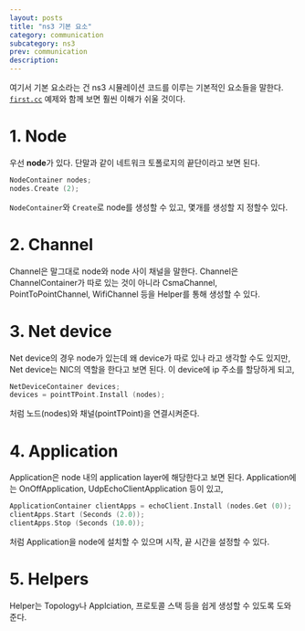 ```yaml
---
layout: posts
title: "ns3 기본 요소"
category: communication
subcategory: ns3
prev: communication
description:
---
```


여기서 기본 요소라는 건 ns3 시뮬레이션 코드를 이루는 기본적인 요소들을 말한다. [`first.cc`](/study/communication/ns3/3/) 예제와 함께 보면 훨씬 이해가 쉬울 것이다.

# 1. Node

우선 **node**가 있다. 단말과 같이 네트워크 토폴로지의 끝단이라고 보면 된다.

```cpp
NodeContainer nodes;
nodes.Create (2);
```

`NodeContainer`와 `Create`로 node를 생성할 수 있고, 몇개를 생성할 지 정할수 있다.

# 2. Channel

Channel은 말그대로 node와 node 사이 채널을 말한다. Channel은 ChannelContainer가 따로 있는 것이 아니라 CsmaChannel, PointToPointChannel, WifiChannel 등을 Helper를 통해 생성할 수 있다.

# 3. Net device

Net device의 경우 node가 있는데 왜 device가 따로 있나 라고 생각할 수도 있지만, Net device는 NIC의 역할을 한다고 보면 된다. 이 device에 ip 주소를 할당하게 되고,

```cpp
NetDeviceContainer devices;
devices = pointTPoint.Install (nodes);
```

처럼 노드(nodes)와 채널(pointTPoint)을 연결시켜준다.

# 4. Application

Application은 node 내의 application layer에 해당한다고 보면 된다. Application에는 OnOffApplication, UdpEchoClientApplication 등이 있고,

```cpp
ApplicationContainer clientApps = echoClient.Install (nodes.Get (0));
clientApps.Start (Seconds (2.0));
clientApps.Stop (Seconds (10.0));
```

처럼 Application을 node에 설치할 수 있으며 시작, 끝 시간을 설정할 수 있다.

# 5. Helpers

Helper는 Topology나 Applciation, 프로토콜 스택 등을 쉽게 생성할 수 있도록 도와준다.

<!-- ---

# <a name="Reference"></a>Reference

1. [ns-3.41 Manual](https://www.nsnam.org/docs/release/3.41/manual/singlehtml/index.html){:target="_blank"}
{:.post__reference} -->